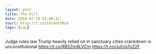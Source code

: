 ```yaml
---
layout: post
title: The Hill
date: 2018-07-28 01:00:22
tourl: http://t.co/t414UtTRv4
tags: [Law]
---
```

Judge rules law Trump heavily relied on in sanctuary cities crackdown is unconstitutional https://t.co/R85Zm8LVCm https://t.co/JuIUq7oZ2F